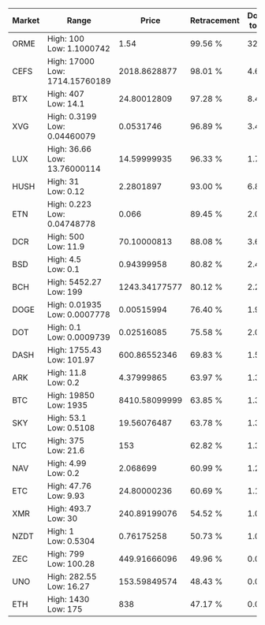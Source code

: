| Market | Range | Price| Retracement | Doubles to 50% |
| --- | --- | --- | --- | --- |
| ORME | High: 100<br />Low: 1.1000742 | 1.54 | 99.56 % | 32.82 |
| CEFS | High: 17000<br />Low: 1714.15760189 | 2018.8628877 | 98.01 % | 4.63 |
| BTX | High: 407<br />Low: 14.1 | 24.80012809 | 97.28 % | 8.49 |
| XVG | High: 0.3199<br />Low: 0.04460079 | 0.0531746 | 96.89 % | 3.43 |
| LUX | High: 36.66<br />Low: 13.76000114 | 14.59999935 | 96.33 % | 1.73 |
| HUSH | High: 31<br />Low: 0.12 | 2.2801897 | 93.00 % | 6.82 |
| ETN | High: 0.223<br />Low: 0.04748778 | 0.066 | 89.45 % | 2.05 |
| DCR | High: 500<br />Low: 11.9 | 70.10000813 | 88.08 % | 3.65 |
| BSD | High: 4.5<br />Low: 0.1 | 0.94399958 | 80.82 % | 2.44 |
| BCH | High: 5452.27<br />Low: 199 | 1243.34177577 | 80.12 % | 2.27 |
| DOGE | High: 0.01935<br />Low: 0.0007778 | 0.00515994 | 76.40 % | 1.95 |
| DOT | High: 0.1<br />Low: 0.0009739 | 0.02516085 | 75.58 % | 2.01 |
| DASH | High: 1755.43<br />Low: 101.97 | 600.86552346 | 69.83 % | 1.55 |
| ARK | High: 11.8<br />Low: 0.2 | 4.37999865 | 63.97 % | 1.37 |
| BTC | High: 19850<br />Low: 1935 | 8410.58099999 | 63.85 % | 1.30 |
| SKY | High: 53.1<br />Low: 0.5108 | 19.56076487 | 63.78 % | 1.37 |
| LTC | High: 375<br />Low: 21.6 | 153 | 62.82 % | 1.30 |
| NAV | High: 4.99<br />Low: 0.2 | 2.068699 | 60.99 % | 1.25 |
| ETC | High: 47.76<br />Low: 9.93 | 24.80000236 | 60.69 % | 1.16 |
| XMR | High: 493.7<br />Low: 30 | 240.89199076 | 54.52 % | 1.09 |
| NZDT | High: 1<br />Low: 0.5304 | 0.76175258 | 50.73 % | 1.00 |
| ZEC | High: 799<br />Low: 100.28 | 449.91666096 | 49.96 % | 0.00 |
| UNO | High: 282.55<br />Low: 16.27 | 153.59849574 | 48.43 % | 0.00 |
| ETH | High: 1430<br />Low: 175 | 838 | 47.17 % | 0.00 |
